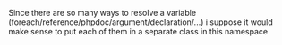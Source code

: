 Since there are so many ways to resolve a variable (foreach/reference/phpdoc/argument/declaration/...) i suppose it would make sense to put each of them in a separate class in this namespace
